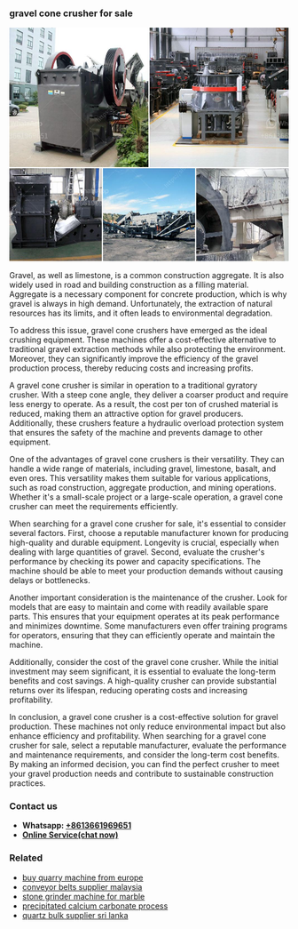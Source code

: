 <h3>gravel cone crusher for sale</h3><img src='1704791597.jpg' alt=''><p>Gravel, as well as limestone, is a common construction aggregate. It is also widely used in road and building construction as a filling material. Aggregate is a necessary component for concrete production, which is why gravel is always in high demand. Unfortunately, the extraction of natural resources has its limits, and it often leads to environmental degradation.</p><p>To address this issue, gravel cone crushers have emerged as the ideal crushing equipment. These machines offer a cost-effective alternative to traditional gravel extraction methods while also protecting the environment. Moreover, they can significantly improve the efficiency of the gravel production process, thereby reducing costs and increasing profits.</p><p>A gravel cone crusher is similar in operation to a traditional gyratory crusher. With a steep cone angle, they deliver a coarser product and require less energy to operate. As a result, the cost per ton of crushed material is reduced, making them an attractive option for gravel producers. Additionally, these crushers feature a hydraulic overload protection system that ensures the safety of the machine and prevents damage to other equipment.</p><p>One of the advantages of gravel cone crushers is their versatility. They can handle a wide range of materials, including gravel, limestone, basalt, and even ores. This versatility makes them suitable for various applications, such as road construction, aggregate production, and mining operations. Whether it's a small-scale project or a large-scale operation, a gravel cone crusher can meet the requirements efficiently.</p><p>When searching for a gravel cone crusher for sale, it's essential to consider several factors. First, choose a reputable manufacturer known for producing high-quality and durable equipment. Longevity is crucial, especially when dealing with large quantities of gravel. Second, evaluate the crusher's performance by checking its power and capacity specifications. The machine should be able to meet your production demands without causing delays or bottlenecks.</p><p>Another important consideration is the maintenance of the crusher. Look for models that are easy to maintain and come with readily available spare parts. This ensures that your equipment operates at its peak performance and minimizes downtime. Some manufacturers even offer training programs for operators, ensuring that they can efficiently operate and maintain the machine.</p><p>Additionally, consider the cost of the gravel cone crusher. While the initial investment may seem significant, it is essential to evaluate the long-term benefits and cost savings. A high-quality crusher can provide substantial returns over its lifespan, reducing operating costs and increasing profitability.</p><p>In conclusion, a gravel cone crusher is a cost-effective solution for gravel production. These machines not only reduce environmental impact but also enhance efficiency and profitability. When searching for a gravel cone crusher for sale, select a reputable manufacturer, evaluate the performance and maintenance requirements, and consider the long-term cost benefits. By making an informed decision, you can find the perfect crusher to meet your gravel production needs and contribute to sustainable construction practices.</p><h3>Contact us</h3><ul><li><strong>Whatsapp:&nbsp;<a href="https://wa.me/8613661969651">+8613661969651</a></strong></li><li><a href="https://swt.shibang-china.com/?git&amp;zhl&amp;gravel cone crusher for sale"><strong>Online Service(chat now)</strong></a></li></ul><h3>Related</h3><ul><li><a href='buy quarry machine from europe.md'>buy quarry machine from europe</a></li><li><a href='conveyor belts supplier malaysia.md'>conveyor belts supplier malaysia</a></li><li><a href='stone grinder machine for marble.md'>stone grinder machine for marble</a></li><li><a href='precipitated calcium carbonate process.md'>precipitated calcium carbonate process</a></li><li><a href='quartz bulk supplier sri lanka.md'>quartz bulk supplier sri lanka</a></li></ul>